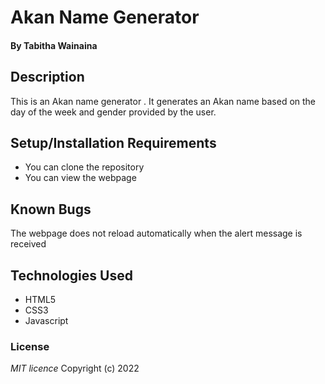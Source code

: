 # Akan Name Generator
#### By Tabitha Wainaina
## Description
This is an Akan name generator . It generates an Akan name based on the day of the week and gender provided by the user.
## Setup/Installation Requirements
* You can clone the repository
* You can view the webpage 
## Known Bugs
The webpage does not reload automatically when the alert message is received
## Technologies Used
* HTML5
* CSS3
* Javascript
### License
*MIT licence*
Copyright (c) 2022 
